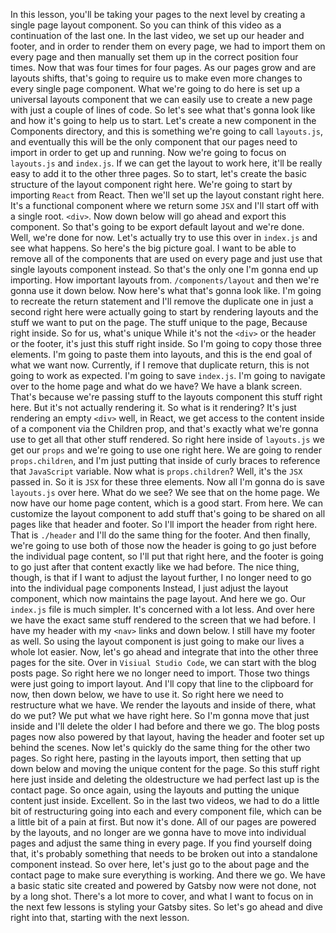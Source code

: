 In this lesson, you'll be taking your pages to the next level by creating a single page layout component. So you can think of this video as a continuation of the last one. In the last video, we set up our header and footer, and in order to render them on every page, we had to import them on every page and then manually set them up in the correct position four times. Now that was four times for four pages. As our pages grow and are layouts shifts, that's going to require us to make even more changes to every single page component. What we're going to do here is set up a universal layouts component that we can easily use to create a new page with just a couple of lines of code. So let's see what that's gonna look like and how it's going to help us to start. Let's create a new component in the Components directory, and this is something we're going to call `layouts.js`, and eventually this will be the only component that our pages need to import in order to get up and running. Now we're going to focus on `layouts.js` and `index.js`. If we can get the layout to work here, it'll be really easy to add it to the other three pages. So to start, let's create the basic structure of the layout component right here. We're going to start by importing `React` from React. Then we'll set up the layout constant right here. It's a functional component where we return some `JSX` and I'll start off with a single root. `<div>`. Now down below will go ahead and export this component. So that's going to be export default layout and we're done. Well, we're done for now. Let's actually try to use this over in `index.js` and see what happens. So here's the big picture goal. I want to be able to remove all of the components that are used on every page and just use that single layouts component instead. So that's the only one I'm gonna end up importing. How important layouts from. `/components/layout` and then we're gonna use it down below. Now here's what that's gonna look like. I'm going to recreate the return statement and I'll remove the duplicate one in just a second right here were actually going to start by rendering layouts and the stuff we want to put on the page. The stuff unique to the page, Because right inside. So for us, what's unique While it's not the `<div>` or the header or the footer, it's just this stuff right inside. So I'm going to copy those three elements. I'm going to paste them into layouts, and this is the end goal of what we want now. Currently, if I remove that duplicate return, this is not going to work as expected. I'm going to save `index.js`. I'm going to navigate over to the home page and what do we have? We have a blank screen. That's because we're passing stuff to the layouts component this stuff right here. But it's not actually rendering it. So what is it rendering? It's just rendering an empty `<div>` well, in React, we get access to the content inside of a component via the Children prop, and that's exactly what we're gonna use to get all that other stuff rendered. So right here inside of `layouts.js` we get our `props` and we're going to use one right here. We are going to render `props.children`, and I'm just putting that inside of curly braces to reference that `JavaScript` variable. Now what is `props.children`? Well, it's the `JSX` passed in. So it is `JSX` for these three elements. Now all I'm gonna do is save `layouts.js` over here. What do we see? We see that on the home page. We now have our home page content, which is a good start. From here. We can customize the layout component to add stuff that's going to be shared on all pages like that header and footer. So I'll import the header from right here. That is `./header` and I'll do the same thing for the footer. And then finally, we're going to use both of those now the header is going to go just before the individual page content, so I'll put that right here, and the footer is going to go just after that content exactly like we had before. The nice thing, though, is that if I want to adjust the layout further, I no longer need to go into the individual page components Instead, I just adjust the layout component, which now maintains the page layout. And here we go. Our `index.js` file is much simpler. It's concerned with a lot less. And over here we have the exact same stuff rendered to the screen that we had before. I have my header with my `<nav>` links and down below. I still have my footer as well. So using the layout component is just going to make our lives a whole lot easier. Now, let's go ahead and integrate that into the other three pages for the site. Over in `Visiual Studio Code`, we can start with the blog posts page. So right here we no longer need to import. Those two things were just going to import layout. And I'll copy that line to the clipboard for now, then down below, we have to use it. So right here we need to restructure what we have. We render the layouts and inside of there, what do we put? We put what we have right here. So I'm gonna move that just inside and I'll delete the older I had before and there we go. The blog posts pages now also powered by that layout, having the header and footer set up behind the scenes. Now let's quickly do the same thing for the other two pages. So right here, pasting in the layouts import, then setting that up down below and moving the unique content for the page. So this stuff right here just inside and deleting the oldestructure we had perfect last up is the contact page. So once again, using the layouts and putting the unique content just inside. Excellent. So in the last two videos, we had to do a little bit of restructuring going into each and every component file, which can be a little bit of a pain at first. But now it's done. All of our pages are powered by the layouts, and no longer are we gonna have to move into individual pages and adjust the same thing in every page. If you find yourself doing that, it's probably something that needs to be broken out into a standalone component instead. So over here, let's just go to the about page and the contact page to make sure everything is working. And there we go. We have a basic static site created and powered by Gatsby now were not done, not by a long shot. There's a lot more to cover, and what I want to focus on in the next few lessons is styling your Gatsby sites. So let's go ahead and dive right into that, starting with the next lesson.